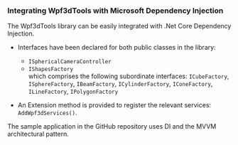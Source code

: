 ﻿### Integrating Wpf3dTools with Microsoft Dependency Injection

The Wpf3dTools library can be easily integrated with .Net Core Dependency Injection.

* Interfaces have been declared for both public classes in the library:    
  * `ISphericalCameraController`
  * `IShapesFactory`   
    which comprises the following subordinate interfaces: `ICubeFactory`, `ISphereFactory`, `IBeamFactory`, `ICylinderFactory`, `IConeFactory`, `ILineFactory`, `IPolygonFactory`

* An Extension method is provided to register the relevant services: `AddWpf3dServices()`.

The sample application in the GitHub repository uses DI and the MVVM architectural pattern.